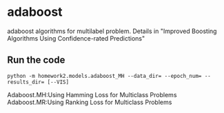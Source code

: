 # adaboost
adaboost algorithms for multilabel problem. Details in "Improved Boosting Algorithms Using Confidence-rated Predictions"

## Run the code
```
python -m homework2.models.adaboost_MH --data_dir= --epoch_num= --results_dir= [--VIS]
```

Adaboost.MH:Using Hamming Loss for Multiclass Problems
Adaboost.MR:Using Ranking Loss for Multiclass Problems

